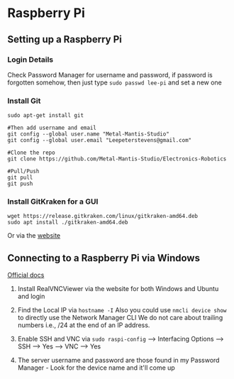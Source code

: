 # Raspberry Pi

## Setting up a Raspberry Pi

### Login Details

Check Password Manager for username and password, if password is forgotten somehow, then just type `sudo passwd lee-pi` and set a new one

### Install Git 

```shell
sudo apt-get install git

#Then add username and email
git config --global user.name "Metal-Mantis-Studio"
git config --global user.email "Leepeterstevens@gmail.com"

#Clone the repo
git clone https://github.com/Metal-Mantis-Studio/Electronics-Robotics

#Pull/Push
git pull
git push
```

### Install GitKraken for a GUI

```shell
wget https://release.gitkraken.com/linux/gitkraken-amd64.deb
sudo apt install ./gitkraken-amd64.deb
```

Or via the [website](https://www.gitkraken.com/git-client/try-free)



## Connecting to a Raspberry Pi via Windows

[Official docs](https://www.raspberrypi.com/documentation/computers/remote-access.html)

1. Install RealVNCViewer via the website for both Windows and Ubuntu and login 

1. Find the Local IP via `hostname -I`
Also you could use `nmcli device show` to directly use the Network Manager CLI
We do not care about trailing numbers i.e., /24 at the end of an IP address.

2. Enable SSH and VNC via `sudo raspi-config` --> Interfacing Options --> SSH --> Yes --> VNC --> Yes

3. The server username and password are those found in my Password Manager - Look for the device name and it'll come up